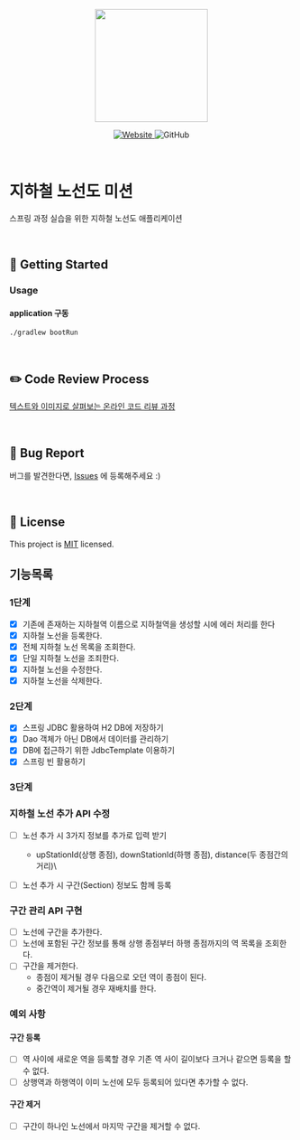 <p align="center">
    <img width="200px;" src="https://raw.githubusercontent.com/woowacourse/atdd-subway-admin-frontend/master/images/main_logo.png"/>
</p>
<p align="center">
  <a href="https://techcourse.woowahan.com/c/Dr6fhku7" alt="woowacourse subway">
    <img alt="Website" src="https://img.shields.io/website?url=https%3A%2F%2Fedu.nextstep.camp%2Fc%2FR89PYi5H">
  </a>
  <img alt="GitHub" src="https://img.shields.io/github/license/woowacourse/atdd-subway-map">
</p>

<br>

# 지하철 노선도 미션
스프링 과정 실습을 위한 지하철 노선도 애플리케이션

<br>

## 🚀 Getting Started
### Usage
#### application 구동
```
./gradlew bootRun
```
<br>

## ✏️ Code Review Process
[텍스트와 이미지로 살펴보는 온라인 코드 리뷰 과정](https://github.com/next-step/nextstep-docs/tree/master/codereview)

<br>

## 🐞 Bug Report

버그를 발견한다면, [Issues](https://github.com/woowacourse/atdd-subway-map/issues) 에 등록해주세요 :)

<br>

## 📝 License

This project is [MIT](https://github.com/woowacourse/atdd-subway-map/blob/master/LICENSE) licensed.


## 기능목록
### 1단계
- [x] 기존에 존재하는 지하철역 이름으로 지하철역을 생성할 시에 에러 처리를 한다
- [x] 지하철 노선을 등록한다.
- [x] 전체 지하철 노선 목록을 조회한다. 
- [x] 단일 지하철 노선을 조죄한다.
- [x] 지하철 노선을 수정한다.
- [x] 지하철 노선을 삭제한다.

### 2단계
- [x] 스프링 JDBC 활용하여 H2 DB에 저장하기
- [x] Dao 객체가 아닌 DB에서 데이터를 관리하기
- [x] DB에 접근하기 위한 JdbcTemplate 이용하기 
- [x] 스프링 빈 활용하기

### 3단계 
### 지하철 노선 추가 API 수정
- [ ] 노선 추가 시 3가지 정보를 추가로 입력 받기 
    - upStationId(상행 종점), downStationId(하행 종점), distance(두 종점간의 거리)\
    
- [ ] 노선 추가 시 구간(Section) 정보도 함께 등록
### 구간 관리 API 구현
- [ ] 노선에 구간을 추가한다. 
- [ ] 노선에 포함된 구간 정보를 통해 상행 종점부터 하행 종점까지의 역 목록을 조회한다.
- [ ] 구간을 제거한다. 
    - 종점이 제거될 경우 다음으로 오던 역이 종점이 된다. 
    - 중간역이 제거될 경우 재배치를 한다. 

### 예외 사항 
#### 구간 등록 
- [ ] 역 사이에 새로운 역을 등록할 경우 기존 역 사이 길이보다 크거나 같으면 등록을 할 수 없다. 
- [ ] 상행역과 하행역이 이미 노선에 모두 등록되어 있다면 추가할 수 없다.
#### 구간 제거
- [ ] 구간이 하나인 노선에서 마지막 구간을 제거할 수 없다. 
